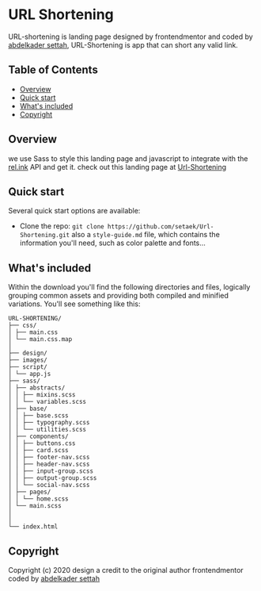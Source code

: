 # URL Shortening

URL-shortening is landing page designed by frontendmentor and coded by [abdelkader settah](https://github.com/setaek), URL-Shortening is app that can short any valid link.

## Table of Contents

- [Overview](#Overview)
- [Quick start](#Quick-start)
- [What's included](#What's-included)
- [Copyright](#Copyright)

## Overview

we use Sass to style this landing page and javascript to integrate with the [rel.ink](https://rel.ink) API and get it.
check out this landing page at [Url-Shortening](https://setaek.github.io/Url-Shortening/)

## Quick start

Several quick start options are available:

- Clone the repo: `git clone https://github.com/setaek/Url-Shortening.git` also a `style-guide.md` file, which contains the information you'll need, such as color palette and fonts...

## What's included

Within the download you'll find the following directories and files, logically grouping common assets and providing both compiled and minified variations. You'll see something like this:

```text
URL-SHORTENING/
├── css/
│ ├── main.css
│ └── main.css.map
│
├── design/
├── images/
├── script/
│ └── app.js
├── sass/
│ ├── abstracts/
│ │ ├── mixins.scss
│ │ └── variables.scss
│ ├── base/
│ │ ├── base.scss
│ │ ├── typography.scss
│ │ └── utilities.scss
│ ├── components/
│ │ ├── buttons.css
│ │ ├── card.scss
│ │ ├── footer-nav.scss
│ │ ├── header-nav.scss
│ │ ├── input-group.scss
│ │ ├── output-group.scss
│ │ └── social-nav.scss
│ ├── pages/
│ │ └── home.scss
│ └── main.scss
│
│
└── index.html
```

## Copyright

Copyright (c) 2020 design a credit to the original author frontendmentor coded by [abdelkader settah](https://github.com/setaek)

